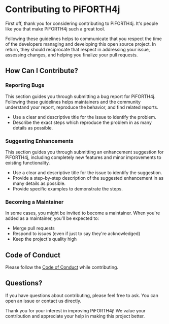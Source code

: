 # Contributing to PiFORTH4j

First off, thank you for considering contributing to PiFORTH4j. It's people like you that make PiFORTH4j such a great tool.

Following these guidelines helps to communicate that you respect the time of the developers managing and developing this
open source project. In return, they should reciprocate that respect in addressing your issue, assessing changes, and
helping you finalize your pull requests.

## How Can I Contribute?

### Reporting Bugs

This section guides you through submitting a bug report for PiFORTH4j. Following these guidelines helps maintainers and
the community understand your report, reproduce the behavior, and find related reports.

- Use a clear and descriptive title for the issue to identify the problem.
- Describe the exact steps which reproduce the problem in as many details as possible.

### Suggesting Enhancements

This section guides you through submitting an enhancement suggestion for PiFORTH4j, including completely new features and
minor improvements to existing functionality.

- Use a clear and descriptive title for the issue to identify the suggestion.
- Provide a step-by-step description of the suggested enhancement in as many details as possible.
- Provide specific examples to demonstrate the steps.

### Becoming a Maintainer

In some cases, you might be invited to become a maintainer. When you're added as a maintainer, you'll be expected to:

- Merge pull requests
- Respond to issues (even if just to say they're acknowledged)
- Keep the project's quality high

## Code of Conduct

Please follow the [Code of Conduct](CODE_OF_CONDUCT.md) while contributing.

## Questions?

If you have questions about contributing, please feel free to ask. You can open an issue or contact us directly.

Thank you for your interest in improving PiFORTH4j! We value your contribution and appreciate your help in making this
project better.
